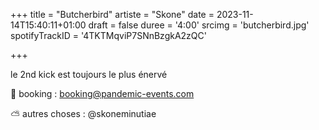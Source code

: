 +++
title = "Butcherbird"
artiste = "Skone"
date = 2023-11-14T15:40:11+01:00
draft = false
duree = '4:00'
srcimg = 'butcherbird.jpg'
spotifyTrackID = '4TKTMqviP7SNnBzgkA2zQC'

+++

le 2nd kick est toujours le plus énervé

📩 booking : booking@pandemic-events.com

⛅️ autres choses : @skoneminutiae